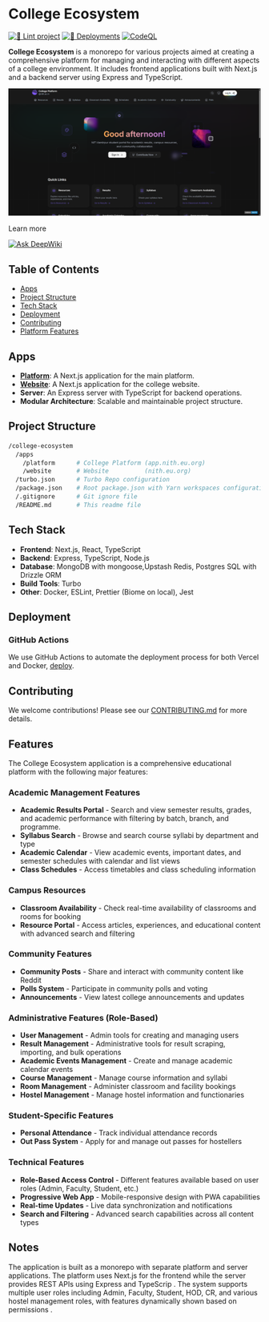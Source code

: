 # College Ecosystem

[![🧹 Lint project](https://github.com/kanakkholwal/college-ecosystem/actions/workflows/lint.yml/badge.svg)](https://github.com/kanakkholwal/college-ecosystem/actions/workflows/lint.yml)
[![🚀 Deployments](https://github.com/kanakkholwal/college-ecosystem/actions/workflows/deploy.yml/badge.svg)](https://github.com/kanakkholwal/college-ecosystem/actions/workflows/deploy.yml)
[![CodeQL](https://github.com/kanakkholwal/college-ecosystem/actions/workflows/github-code-scanning/codeql/badge.svg)](https://github.com/kanakkholwal/college-ecosystem/actions/workflows/github-code-scanning/codeql)

**College Ecosystem** is a monorepo for various projects aimed at creating a comprehensive platform for managing and interacting with different aspects of a college environment. It includes frontend applications built with Next.js and a backend server using Express and TypeScript.

[![ScreenShot](screenshot.png)](https://app.nith.eu.org)

Learn more

[![Ask DeepWiki](https://deepwiki.com/badge.svg)](https://deepwiki.com/kanakkholwal/college-ecosystem)
<!-- Welcome to the College Ecosystem monorepo, housing various projects related to college management and services. This repository utilizes Yarn Workspaces and Turbo Repo for efficient project management. -->

## Table of Contents

- [Apps](#apps)
- [Project Structure](#project-structure)
- [Tech Stack](#tech-stack)
- [Deployment](#deployment)
- [Contributing](#contributing)
- [Platform Features](#features)
<!-- - [License](#license) -->

## Apps

- [**Platform**](https://app.nith.eu.org): A Next.js application for the main platform.
- [**Website**](https://nith.eu.org): A Next.js application for the college website.
- **Server**: An Express server with TypeScript for backend operations.
- **Modular Architecture**: Scalable and maintainable project structure.

## Project Structure

```bash
/college-ecosystem
  /apps
    /platform      # College Platform (app.nith.eu.org)
    /website       # Website          (nith.eu.org)
  /turbo.json      # Turbo Repo configuration
  /package.json    # Root package.json with Yarn workspaces configuration
  /.gitignore      # Git ignore file
  /README.md       # This readme file
```

## Tech Stack

- **Frontend**: Next.js, React, TypeScript
- **Backend**: Express, TypeScript, Node.js
- **Database**: MongoDB with mongoose,Upstash Redis, Postgres SQL with Drizzle ORM
- **Build Tools**: Turbo
- **Other**: Docker, ESLint, Prettier (Biome on local), Jest

## Deployment

### GitHub Actions

We use GitHub Actions to automate the deployment process for both Vercel and Docker, [deploy](.github/workflows/deploy.yml).

## Contributing

We welcome contributions! Please see our [CONTRIBUTING.md](CONTRIBUTING.md) for more details.

## Features
The College Ecosystem application is a comprehensive educational platform with the following major features:

### Academic Management Features
- **Academic Results Portal** - Search and view semester results, grades, and academic performance with filtering by batch, branch, and programme.
- **Syllabus Search** - Browse and search course syllabi by department and type  
- **Academic Calendar** - View academic events, important dates, and semester schedules with calendar and list views 
- **Class Schedules** - Access timetables and class scheduling information  

### Campus Resources
- **Classroom Availability** - Check real-time availability of classrooms and rooms for booking  
- **Resource Portal** - Access articles, experiences, and educational content with advanced search and filtering  

### Community Features
- **Community Posts** - Share and interact with community content like Reddit 
- **Polls System** - Participate in community polls and voting 
- **Announcements** - View latest college announcements and updates 

### Administrative Features (Role-Based)
- **User Management** - Admin tools for creating and managing users 
- **Result Management** - Administrative tools for result scraping, importing, and bulk operations 
- **Academic Events Management** - Create and manage academic calendar events 
- **Course Management** - Manage course information and syllabi 
- **Room Management** - Administer classroom and facility bookings 
- **Hostel Management** - Manage hostel information and functionaries

### Student-Specific Features
- **Personal Attendance** - Track individual attendance records 
- **Out Pass System** - Apply for and manage out passes for hostellers

### Technical Features
- **Role-Based Access Control** - Different features available based on user roles (Admin, Faculty, Student, etc.)
- **Progressive Web App** - Mobile-responsive design with PWA capabilities 
- **Real-time Updates** - Live data synchronization and notifications
- **Search and Filtering** - Advanced search capabilities across all content types

## Notes

The application is built as a monorepo with separate platform and server applications. The platform uses Next.js for the frontend while the server provides REST APIs using Express and TypeScrip . The system supports multiple user roles including Admin, Faculty, Student, HOD, CR, and various hostel management roles, with features dynamically shown based on permissions .

